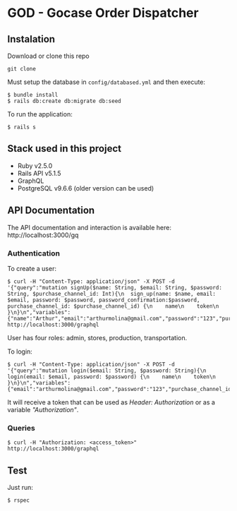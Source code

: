 # GOD - Gocase Order Dispatcher

## Instalation

Download or clone this repo

    git clone 

Must setup the database in `config/databased.yml` and then execute:

    $ bundle install
    $ rails db:create db:migrate db:seed

To run the application:

    $ rails s

## Stack used in this project

 - Ruby v2.5.0
 - Rails API v5.1.5
 - GraphQL
 - PostgreSQL v9.6.6 (older version can be used)

## API Documentation

The API documentation and interaction is available here: http://localhost:3000/gq

### Authentication

To create a user:

    $ curl -H "Content-Type: application/json" -X POST -d '{"query":"mutation signUp($name: String, $email: String, $password: String, $purchase_channel_id: Int){\n  sign_up(name: $name, email: $email, password: $password, password_confirmation:$password, purchase_channel_id: $purchase_channel_id) {\n    name\n    token\n  }\n}\n","variables":{"name":"Arthur","email":"arthurmolina@gmail.com","password":"123","purchase_channel_id":1},"operationName":"signUp"}' http://localhost:3000/graphql

User has four roles: admin, stores, production, transportation.

To login:

    $ curl -H "Content-Type: application/json" -X POST -d '{"query":"mutation login($email: String, $password: String){\n  login(email: $email, password: $password) {\n    name\n    token\n  }\n}\n","variables":{"email":"arthurmolina@gmail.com","password":"123","purchase_channel_id":1},"operationName":"login"}

It will receive a token that can be used as _Header: Authorization_ or as a variable _"Authorization"_.

### Queries

    $ curl -H "Authorization: <access_token>" http://localhost:3000/graphql

## Test

Just run:

    $ rspec

